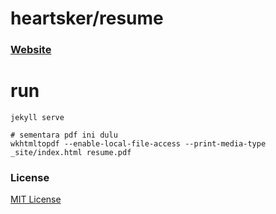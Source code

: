 # heartsker/resume

### [Website](http://heartsker.github.io/resume)

# run
```
jekyll serve

# sementara pdf ini dulu
wkhtmltopdf --enable-local-file-access --print-media-type _site/index.html resume.pdf
```

### License

[MIT License](https://github.com/heartsker/resume/blob/gh-pages/LICENSE)
